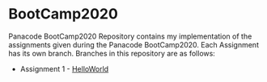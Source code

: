 # BootCamp2020
 Panacode BootCamp2020 
 Repository contains my implementation of the assignments given during the Panacode BootCamp2020. 
 Each Assignment has its own branch.
 Branches in this repository are as follows:
- Assignment 1 - [HelloWorld](/tree/helloWorld-Surge)
